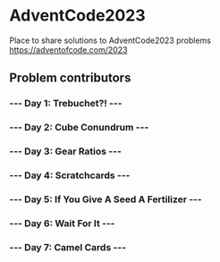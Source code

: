 # AdventCode2023

Place to share solutions to AdventCode2023 problems
<https://adventofcode.com/2023>

## Problem contributors

### --- Day 1: Trebuchet?! ---

### --- Day 2: Cube Conundrum ---

### --- Day 3: Gear Ratios ---

### --- Day 4: Scratchcards ---

### --- Day 5: If You Give A Seed A Fertilizer ---

### --- Day 6: Wait For It ---

### --- Day 7: Camel Cards ---
